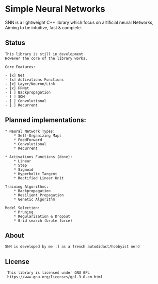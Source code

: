 # **Simple Neural Networks**

SNN is a lightweight C++ library which focus on artificial neural Networks,
Aiming to be intuitive, fast & complete.

## Status

    This library is still in development
    However the core of the library works.

    Core Features:

    - [x] Net 
    - [x] Activations Functions
    - [x] Layer/Neuron/Link
    - [x] FFNet
    - [ ] Backpropagation
    - [ ] SOM
    - [ ] Convolutional
    - [ ] Recurrent

## Planned implementations:

    * Neural Network Types:
        * Self-Organizing Maps
        * FeedForward
        * Convolutional
        * Recurrent
    
    * Activations Functions (done):
        * Linear
        * Step
        * Sigmoid
        * Hyperbolic Tangent
        * Rectified Linear Unit

    Training Algorithms:
        * Backpropagation
        * Resilient Propagation
        * Genetic Algorithm 

    Model Selection:
        * Pruning
        * Regularization & Dropout
        * Grid search (brute force)

## About

	SNN is developed by me :] as a french autodidact/hobbyist nerd

## License

     This library is licensed under GNU GPL
     https://www.gnu.org/licenses/gpl-3.0.en.html